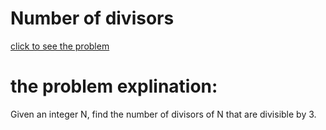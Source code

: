 # Number of divisors




[click to see the problem](https://practice.geeksforgeeks.org/problems/number-of-divisors1631/1?page=1&difficulty=School&status=unsolved&sortBy=submissions)



 # the problem explination:
   Given an integer N, find the number of divisors of N that are divisible by 3.





 
 